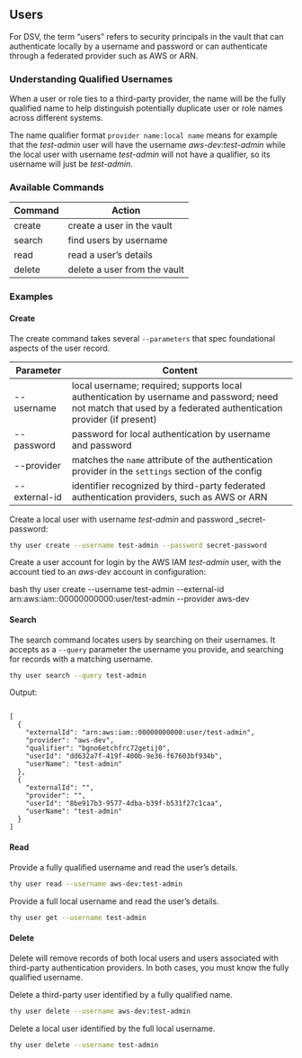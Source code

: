 ﻿[title]: # (Users)
[tags]: # (,)
[priority]: # (7020)

## Users

For DSV, the term “users” refers to security principals in the vault that can authenticate locally by a username and password or can authenticate through a federated provider such as AWS or ARN.

### Understanding Qualified Usernames

When a user or role ties to a third-party provider, the name will be the fully qualified name to help distinguish potentially duplicate user or role names across different systems.

The name qualifier format `provider name:local name` means for example that the _test-admin_ user will have the username _aws-dev:test-admin_ while the local user with username _test-admin_ will not have a qualifier, so its username will just be _test-admin_.

### Available Commands

| Command | Action |
| ----- | ----- |
| create | create a user in the vault |
| search | find users by username |
| read | read a user’s details |
| delete | delete a user from the vault |

### Examples

#### Create

The create command takes several `--parameters` that spec foundational aspects of the user record.

| Parameter | Content |
| ----- | ----- |
| --username | local username; required; supports local authentication by username and password; need not match that used by a federated authentication provider (if present) |
| --password | password for local authentication by username and password |
| --provider | matches the `name` attribute of the authentication provider in the `settings` section of the config |
| --external-id | identifier recognized by third-party federated authentication providers, such as AWS or ARN |

Create a local user with username _test-admin_ and password _secret-password:

```bash
thy user create --username test-admin --password secret-password
```

Create a user account for login by the AWS IAM _test-admin_ user, with the account tied to an _aws-dev_ account in configuration:

bash
thy user create --username test-admin --external-id arn:aws:iam::00000000000:user/test-admin --provider aws-dev


#### Search

The search command locates users by searching on their usernames. It accepts as a `--query` parameter the username you provide, and searching for records with a matching username.

```bash
thy user search --query test-admin
```

Output:

```

[
  {
    "externalId": "arn:aws:iam::00000000000:user/test-admin",
    "provider": "aws-dev",
    "qualifier": "bgno6etchfrc72getij0",
    "userId": "dd632a7f-419f-400b-9e36-f67603bf934b",
    "userName": "test-admin"
  },
  {
    "externalId": "",
    "provider": "",
    "userId": "8be917b3-9577-4dba-b39f-b531f27c1caa",
    "userName": "test-admin"
  }
]

```

#### Read

Provide a fully qualified username and read the user’s details.

```bash
thy user read --username aws-dev:test-admin
```

Provide a full local username and read the user’s details.

```bash
thy user get --username test-admin
```

#### Delete

Delete will remove records of both local users and users associated with third-party authentication providers. In both cases, you must know the fully qualified username.

Delete a third-party user identified by a fully qualified name.

```bash
thy user delete --username aws-dev:test-admin
```

Delete a local user identified by the full local username.

```bash
thy user delete --username test-admin
```
